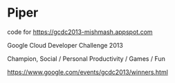 Piper
=====
code for https://gcdc2013-mishmash.appspot.com

Google Cloud Developer Challenge 2013

Champion, Social / Personal Productivity / Games / Fun

https://www.google.com/events/gcdc2013/winners.html
